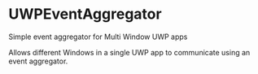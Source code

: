 # UWPEventAggregator
Simple event aggregator for Multi Window UWP apps

Allows different Windows in a single UWP app to communicate using an event aggregator.
